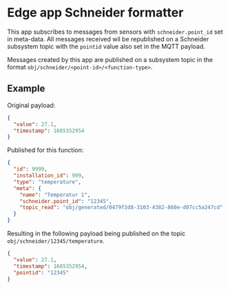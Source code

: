 # Edge app Schneider formatter

This app subscribes to messages from sensors with `schneider.point_id` set in
meta-data. All messages received wil be republished on a Schneider subsystem
topic with the `pointid` value also set in the MQTT payload.

Messages created by this app are published on a subsystem topic in the
format `obj/schneider/<point-id>/<function-type>`.

## Example

Original payload:

```json
{
  "value": 27.1,
  "timestamp": 1685352954
}
```

Published for this function:

```json
{
  "id": 9999,
  "installation_id": 999,
  "type": "temperature",
  "meta": {
    "name": "Temperatur 1",
    "schneider.point_id": "12345",
    "topic_read": "obj/generated/0479f3d8-3103-4382-860e-d07cc5a247cd"
  }
}
```

Resulting in the following payload being published on the
topic `obj/schneider/12345/temperature`.
```json
{
  "value": 27.1,
  "timestamp": 1685352954,
  "pointid": "12345"
}
```
